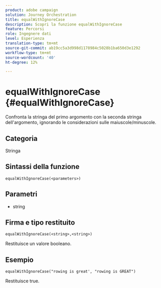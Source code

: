 ```yaml
---
product: adobe campaign
solution: Journey Orchestration
title: equalWithIgnoreCase
description: Scopri la funzione equalWithIgnoreCase
feature: Percorsi
role: Ingegnere dati
level: Esperienza
translation-type: tm+mt
source-git-commit: ab19cc5a3d998d1178984c5028b1ba650d3e1292
workflow-type: tm+mt
source-wordcount: '40'
ht-degree: 12%

---
```



# equalWithIgnoreCase {#equalWithIgnoreCase}

Confronta la stringa del primo argomento con la seconda stringa dell&#39;argomento, ignorando le considerazioni sulle maiuscole/minuscole.

## Categoria

Stringa

## Sintassi della funzione

`equalWithIgnoreCase(<parameters>)`

## Parametri

* string

## Firma e tipo restituito

`equalWithIgnoreCase(<string>,<string>)`

Restituisce un valore booleano.

## Esempio

`equalWithIgnoreCase("rowing is great', "rowing is GREAT")`

Restituisce true.
